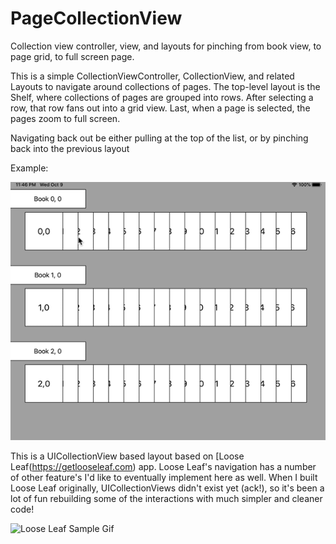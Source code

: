 # PageCollectionView
Collection view controller, view, and layouts for pinching from book view, to page grid, to full screen page.

This is a simple CollectionViewController, CollectionView, and related Layouts to navigate around collections of pages.
The top-level layout is the Shelf, where collections of pages are grouped into rows. After selecting a row, that row
fans out into a grid view. Last, when a page is selected, the pages zoom to full screen.

Navigating back out be either pulling at the top of the list, or by pinching back into the previous layout

Example:

![Page Collection Sample Gif](PageCollectionViewSample.gif)

This is a UICollectionView based layout based on [Loose Leaf(https://getlooseleaf.com) app. Loose Leaf's navigation
has a number of other feature's I'd like to eventually implement here as well. When I built Loose Leaf originally,
UICollectionViews didn't exist yet (ack!), so it's been a lot of fun rebuilding some of the interactions with much
simpler and cleaner code!

![Loose Leaf Sample Gif](LooseLeafSample.gif)
